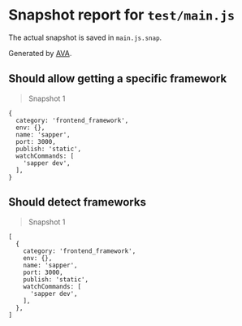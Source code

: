 # Snapshot report for `test/main.js`

The actual snapshot is saved in `main.js.snap`.

Generated by [AVA](https://ava.li).

## Should allow getting a specific framework

> Snapshot 1

    {
      category: 'frontend_framework',
      env: {},
      name: 'sapper',
      port: 3000,
      publish: 'static',
      watchCommands: [
        'sapper dev',
      ],
    }

## Should detect frameworks

> Snapshot 1

    [
      {
        category: 'frontend_framework',
        env: {},
        name: 'sapper',
        port: 3000,
        publish: 'static',
        watchCommands: [
          'sapper dev',
        ],
      },
    ]
